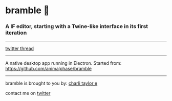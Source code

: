 # bramble 🌱

### A IF editor, starting with a Twine-like interface in its first iteration

---

[twitter thread](https://twitter.com/animalphase/status/858031784927391745)

---

A native desktop app running in Electron. Started from: https://github.com/animalphase/bramble

---

bramble is brought to you by: [charli taylor e](http://loveme.computer/)

contact me on [twitter](https://twitter.com/animalphase)

